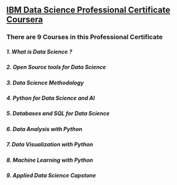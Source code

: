 ## [IBM Data Science Professional Certificate Coursera](https://www.coursera.org/professional-certificates/ibm-data-science)

### There are 9 Courses in this Professional Certificate

##### 1. What is Data Science ?
##### 2. Open Source tools for Data Science
##### 3. Data Science Methodology
##### 4. Python for Data Science and AI
##### 5. Databases and SQL for Data Science
##### 6. Data Analysis with Python
##### 7. Data Visualization with Python
##### 8. Machine Learning with Python
##### 9. Applied Data Science Capstone
